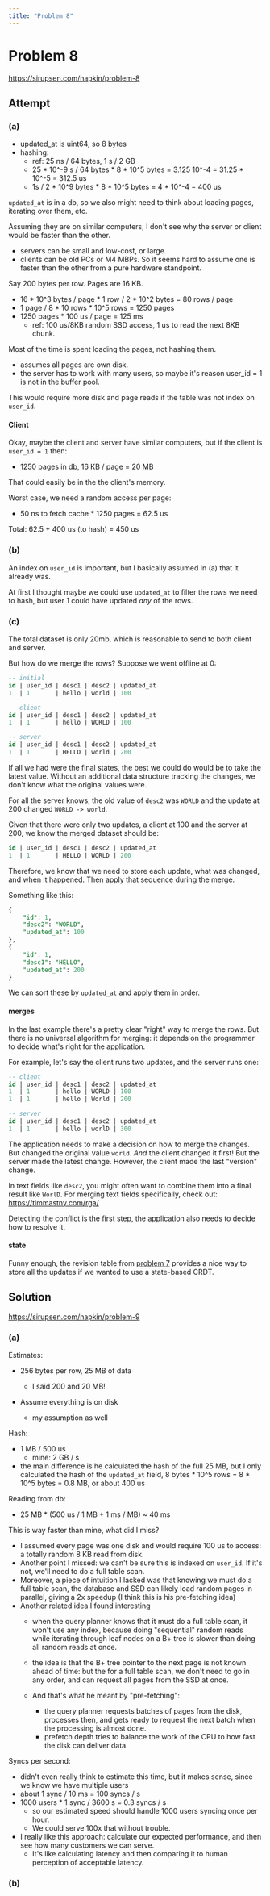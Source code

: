 ```yaml
---
title: "Problem 8"
---
```


# Problem 8

https://sirupsen.com/napkin/problem-8

## Attempt

### (a)

* updated_at is uint64, so 8 bytes
* hashing: 
    * ref: 25 ns / 64 bytes, 1 s / 2 GB
    * 25 * 10^-9 s / 64 bytes * 8 * 10^5 bytes = 3.125 10^-4 = 31.25 * 10^-5 = 312.5 us
    * 1s / 2 * 10^9 bytes * 8 * 10^5 bytes = 4 * 10^-4 = 400 us

`updated_at` is in a db, so we also might need to think about loading pages,
iterating over them, etc.

Assuming they are on similar computers, I don't see why the 
server or client would be faster than the other.
* servers can be small and low-cost, or large.
* clients can be old PCs or M4 MBPs. 
So it seems hard to assume one is faster than the other from
a pure hardware standpoint.


Say 200 bytes per row. Pages are 16 KB. 
* 16 * 10^3 bytes / page * 1 row / 2 * 10^2 bytes = 80 rows / page
* 1 page / 8 * 10 rows * 10^5 rows = 1250 pages
* 1250 pages * 100 us / page = 125 ms
  * ref: 100 us/8KB random SSD access, 1 us to read the next 8KB chunk.

Most of the time is spent loading the pages, not hashing them. 
* assumes all pages are own disk. 
* the server has to work with many users, so maybe it's reason 
  user_id = 1 is not in the buffer pool.

This would require more disk and page reads if the table was
not index on `user_id`.

#### Client 

Okay, maybe the client and server have similar computers,
but if the client is `user_id = 1` then:
* 1250 pages in db, 16 KB / page = 20 MB

That could easily be in the the client's memory.

Worst case, we need a random access per page:
* 50 ns to fetch cache * 1250 pages = 62.5 us

Total: 62.5 + 400 us (to hash) = 450 us

### (b)

An index on `user_id` is important, but I basically 
assumed in (a) that it already was. 

At first I thought maybe we could use `updated_at` to filter
the rows we need to hash, but user 1 could have updated _any_
of the rows. 

### (c)

The total dataset is only 20mb, which is reasonable to send 
to both client and server.

But how do we merge the rows? 
Suppose we went offline at 0:
```sql
-- initial
id | user_id | desc1 | desc2 | updated_at
1  | 1       | hello | world | 100

-- client
id | user_id | desc1 | desc2 | updated_at
1  | 1       | hello | WORLD | 100

-- server
id | user_id | desc1 | desc2 | updated_at
1  | 1       | HELLO | world | 200
```

If all we had were the final states, the best we could do would be
to take the latest value. Without an additional data structure
tracking the changes, we don't know what the original values were.

For all the server knows, the old value of `desc2` was `WORLD` and
the update at 200 changed `WORLD -> world`. 

Given that there were only two updates, a client at 100 and the server at 200,
we know the merged dataset should be:
```sql
id | user_id | desc1 | desc2 | updated_at
1  | 1       | HELLO | WORLD | 200
```

Therefore, we know that we need to store each update, what was changed,
and when it happened. Then apply that sequence during the merge.

Something like this:
```sql
{
    "id": 1,
    "desc2": "WORLD",
    "updated_at": 100
},
{
    "id": 1,
    "desc1": "HELLO",
    "updated_at": 200
}
```

We can sort these by `updated_at` and apply them in order.

#### merges

In the last example there's a pretty clear "right" way to merge
the rows. But there is no universal algorithm for merging:
it depends on the programmer to decide what's right for the 
application. 

For example, let's say the client runs two updates,
and the server runs one:
```sql
-- client
id | user_id | desc1 | desc2 | updated_at
1  | 1       | hello | WORLD | 100
1  | 1       | hello | World | 200

-- server
id | user_id | desc1 | desc2 | updated_at
1  | 1       | hello | worlD | 300
```

The application needs to make a decision on
how to merge the changes. But changed the original
value `world`. _And_ the client changed it first!
But the server made the latest change. However,
the client made the last "version" change.

In text fields like `desc2`, you might often want to
combine them into a final result like `WorlD`.
For merging text fields specifically, check out:
https://timmastny.com/rga/

Detecting the conflict is the first step, 
the application also needs to decide how to resolve it.


#### state

Funny enough, the revision table from [problem 7](../p7)
provides a nice way to store all the updates if we wanted
to use a state-based CRDT.


## Solution

https://sirupsen.com/napkin/problem-9

### (a)
Estimates:
* 256 bytes per row, 25 MB of data
    * I said 200 and 20 MB!

* Assume everything is on disk
    * my assumption as well

Hash:
* 1 MB / 500 us
    * mine: 2 GB / s 
* the main difference is he calculated the hash of the full 25 MB,
  but I only calculated the hash of the `updated_at` field,
  8 bytes * 10^5 rows = 8 * 10^5 bytes = 0.8 MB, or about 400 us

Reading from db:
* 25 MB * (500 us / 1 MB + 1 ms / MB) ~ 40 ms

This is way faster than mine, what did I miss?
* I assumed every page was one disk and would
  require 100 us to access: a totally random 8 KB 
  read from disk. 
* Another point I missed: we can't be sure this is 
  indexed on `user_id`. If it's not, we'll need to do 
  a full table scan. 
* Moreover, a piece of intuition I lacked was that 
  knowing we must do a full table scan, the database
  and SSD can likely load random pages in parallel,
  giving a 2x speedup (I think this is his pre-fetching idea)
* Another related idea I found interesting
    * when the query planner knows that it must do a full table scan,
      it won't use any index, because doing "sequential" random 
      reads while iterating through leaf nodes on a B+ tree is slower
      than doing all random reads at once.
    * the idea is that the B+ tree pointer to the next page
      is not known ahead of time: but the for a full table scan,
      we don't need to go in any order, and can request all pages
      from the SSD at once.

    * And that's what he meant by "pre-fetching":
        * the query planner requests batches of pages
          from the disk, processes then, and gets
          ready to request the next batch when the processing
          is almost done.
        * prefetch depth tries to balance the work of the CPU
          to how fast the disk can deliver data.

Syncs per second:
* didn't even really think to estimate this time, 
  but it makes sense, since we know we have multiple users
* about 1 sync / 10 ms = 100 syncs / s
* 1000 users * 1 sync / 3600 s = 0.3 syncs / s
    * so our estimated speed should handle 1000 users syncing
      once per hour. 
    * We could serve 100x that without trouble. 
* I really like this approach: calculate our expected performance,
  and then see how many customers we can serve.
    * It's like calculating latency and then comparing it to human
      perception of acceptable latency.


### (b)




